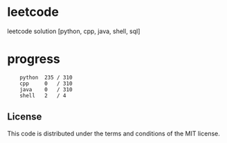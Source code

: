 # leetcode
leetcode solution [python, cpp, java, shell, sql]

# progress
```	
    python  235 / 310
    cpp     0   / 310
    java    0   / 310
    shell   2   / 4
```

## License
This code is distributed under the terms and conditions of the MIT license.
